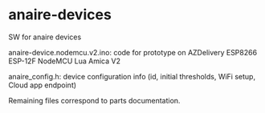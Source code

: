 # anaire-devices
SW for anaire devices

anaire-device.nodemcu.v2.ino: code for prototype on AZDelivery ESP8266 ESP-12F NodeMCU Lua Amica V2

anaire_config.h: device configuration info (id, initial thresholds, WiFi setup, Cloud app endpoint)

Remaining files correspond to parts documentation.


